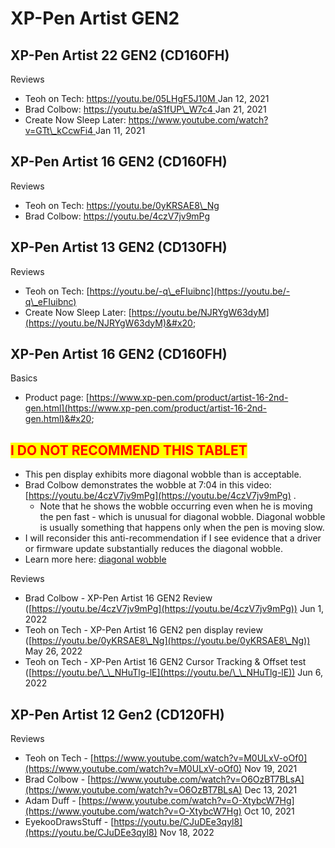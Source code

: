 # XP-Pen Artist GEN2

## XP-Pen Artist 22 GEN2 (CD160FH)

Reviews

* Teoh on Tech: [ ](https://youtu.be/0yKRSAE8\_Ng)[https://youtu.be/05LHgF5J10M ](https://youtu.be/05LHgF5J10M)Jan 12, 2021
* Brad Colbow: [https://youtu.be/aS1fUP\_W7c4 ](https://youtu.be/aS1fUP\_W7c4)Jan 21, 2021
* Create Now Sleep Later: [https://www.youtube.com/watch?v=GTt\_kCcwFi4 ](https://www.youtube.com/watch?v=GTt\_kCcwFi4)Jan 11, 2021

## XP-Pen Artist 16 GEN2 (CD160FH)

Reviews

* Teoh on Tech: [https://youtu.be/0yKRSAE8\_Ng ](https://youtu.be/0yKRSAE8\_Ng) &#x20;
* Brad Colbow: [https://youtu.be/4czV7jv9mPg ](https://youtu.be/4czV7jv9mPg)

## XP-Pen Artist 13 GEN2 (CD130FH)

Reviews

* Teoh on Tech: [https://youtu.be/-q\_eFIuibnc](https://youtu.be/-q\_eFIuibnc)
* Create Now Sleep Later: [https://youtu.be/NJRYgW63dyM](https://youtu.be/NJRYgW63dyM)&#x20;



## XP-Pen Artist 16 GEN2 (CD160FH)

Basics

* Product page: [https://www.xp-pen.com/product/artist-16-2nd-gen.html](https://www.xp-pen.com/product/artist-16-2nd-gen.html)&#x20;

## <mark style="color:red;">**I DO NOT RECOMMEND THIS TABLET**</mark>

* This pen display exhibits more diagonal wobble than is acceptable.
* Brad Colbow demonstrates the wobble at 7:04 in this video: [https://youtu.be/4czV7jv9mPg](https://youtu.be/4czV7jv9mPg) .&#x20;
  * Note that he shows the wobble occurring even when he is moving the pen fast - which is unusual for diagonal wobble. Diagonal wobble is usually something that happens only when the pen is moving slow.
* I will reconsider this anti-recommendation if I see evidence that a driver or firmware update substantially reduces the diagonal wobble.
* Learn more here: [diagonal wobble](../../guides/core-features/diagonal-wobble/)&#x20;

Reviews

* Brad Colbow - XP-Pen Artist 16 GEN2 Review ([https://youtu.be/4czV7jv9mPg](https://youtu.be/4czV7jv9mPg)) Jun 1, 2022
* Teoh on Tech - XP-Pen Artist 16 GEN2 pen display review ([https://youtu.be/0yKRSAE8\_Ng](https://youtu.be/0yKRSAE8\_Ng)) May 26, 2022
* Teoh on Tech - XP-Pen Artist 16 GEN2 Cursor Tracking & Offset test ([https://youtu.be/\_\_NHuTlg-lE](https://youtu.be/\_\_NHuTlg-lE)) Jun 6, 2022



## XP-Pen Artist 12 Gen2 (CD120FH)

Reviews

* Teoh on Tech - [https://www.youtube.com/watch?v=M0ULxV-oOf0](https://www.youtube.com/watch?v=M0ULxV-oOf0) Nov 19, 2021
* Brad Colbow - [https://www.youtube.com/watch?v=O6OzBT7BLsA](https://www.youtube.com/watch?v=O6OzBT7BLsA) Dec 13, 2021
* Adam Duff - [https://www.youtube.com/watch?v=O-XtybcW7Hg](https://www.youtube.com/watch?v=O-XtybcW7Hg) Oct 10, 2021
* EyekooDrawsStuff - [https://youtu.be/CJuDEe3qyl8](https://youtu.be/CJuDEe3qyl8) Nov 18, 2022





